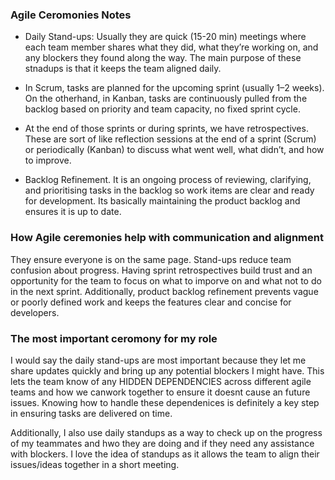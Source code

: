 
### Agile Ceromonies Notes

- Daily Stand-ups: Usually they are quick (15-20 min) meetings where each team member shares what they did, what they’re working on, and any blockers they found along the way. The main purpose of these stnadups is that it keeps the team aligned daily.

- In Scrum, tasks are planned for the upcoming sprint (usually 1–2 weeks). On the otherhand, in Kanban, tasks are continuously pulled from the backlog based on priority and team capacity, no fixed sprint cycle.

- At the end of those sprints or during sprints, we have retrospectives. These are sort of like reflection sessions at the end of a sprint (Scrum) or periodically (Kanban) to discuss what went well, what didn’t, and how to improve.

- Backlog Refinement. It is an ongoing process of reviewing, clarifying, and prioritising tasks in the backlog so work items are clear and ready for development. Its basically maintaining the product backlog and ensures it is up to date. 

### How Agile ceremonies help with communication and alignment
They ensure everyone is on the same page. Stand-ups reduce team confusion about progress. Having sprint retrospectives build trust and an opportunity for the team to focus on what to imporve on and what not to do in the next sprint. Additionally, product backlog refinement prevents vague or poorly defined work and keeps the features clear and concise for developers.

### The most important ceromony for my role
I would say the daily stand-ups are most important because they let me share updates quickly and bring up any potential blockers I might have. This lets the team know of any HIDDEN DEPENDENCIES across different agile teams and how we canwork together to ensure it doesnt cause an future issues. Knowing how to handle these dependenices is definitely a key step in ensuring tasks are delivered on time.

Additionally, I also use daily standups as a way to check up on the progress of my teammates and hwo they are doing and if they need any assistance with blockers. I love the idea of standups as it allows the team to align their issues/ideas together in a short meeting.
